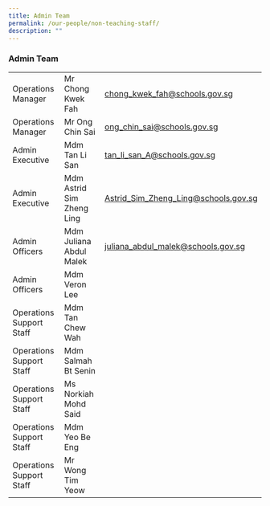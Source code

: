```yaml
---
title: Admin Team
permalink: /our-people/non-teaching-staff/
description: ""
---
```

<h3>Admin Team</h3>



|  |  |  |
| -------- | -------- | -------- |
|Operations Manager| Mr Chong Kwek Fah|[chong_kwek_fah@schools.gov.sg](mailto:chong_kwek_fah@schools.gov.sg)|
| Operations Manager| Mr Ong Chin Sai|[ong_chin_sai@schools.gov.sg](mailto:ong_chin_sai@schools.gov.sg)|
|Admin Executive|Mdm Tan Li San|[tan_li_san_A@schools.gov.sg](mailto:tan_li_san_A@schools.gov.sg)|
|Admin Executive| Mdm Astrid Sim Zheng Ling|[Astrid_Sim_Zheng_Ling@schools.gov.sg](mailto:Astrid_Sim_Zheng_Ling@schools.gov.sg)|
|Admin Officers|Mdm Juliana Abdul Malek|[juliana_abdul_malek@schools.gov.sg](mailto:juliana_abdul_malek@schools.gov.sg)|
|Admin Officers |Mdm Veron Lee||
|Operations Support Staff|Mdm Tan Chew Wah||
|Operations Support Staff|Mdm Salmah Bt Senin ||
|Operations Support Staff|Ms Norkiah Mohd Said||
|Operations Support Staff|Mdm Yeo Be Eng||
|Operations Support Staff|Mr Wong Tim Yeow||